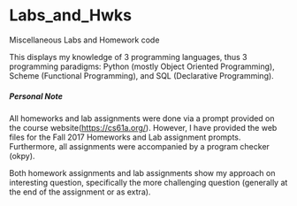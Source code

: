 # Labs_and_Hwks
Miscellaneous Labs and Homework code

This displays my knowledge of 3 programming languages, thus 3 programming paradigms: Python (mostly Object Oriented Programming), Scheme (Functional Programming), and SQL (Declarative Programming). 


##### Personal Note #####
All homeworks and lab assignments were done via a prompt provided on the course website(https://cs61a.org/).
However, I have provided the web files for the Fall 2017 Homeworks and Lab assignment prompts.
Furthermore, all assignments were accompanied by a program checker (okpy).

Both homework assignments and lab assignments show my approach on interesting question, specifically the more challenging question (generally at the end of the assignment or as extra).

